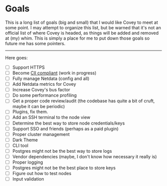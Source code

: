 # Goals

This is a long list of goals (big and small) that I would like Covey to meet at some point.
I may attempt to organize this list, but be warned that it's not an official list of where Covey is headed,
as things will be added and removed at (my) whim.
This is simply a place for me to put down those goals so future me has some pointers.

---

Here goes:

* [ ] Support HTTPS
* [ ] Become [CII compliant](https://bestpractices.coreinfrastructure.org/en/projects/4095#project_disabled_reminders) (work in progress)
* [ ] Fully manage Netdata (config and all)
* [ ] Add Netdata metrics for Covey
* [ ] Increase Covey's bus factor
* [ ] Do some performance profiling
* [ ] Get a proper code review/audit (the codebase has quite a bit of cruft, maybe it can be periodic)
* [ ] Plugins, fix them.
* [ ] Add an SSH terminal to the node view
* [ ] Determine the best way to store node credentials/keys
* [ ] Support SSO and friends (perhaps as a paid plugin)
* [ ] Proper cluster management
* [ ] Dark Theme
* [ ] CLI tool
* [ ] Postgres might not be the best way to store logs
* [ ] Vendor dependencies (maybe, I don't know how necessary it really is)
* [ ] Proper logging
* [ ] Postgres might not be the best place to store keys
* [ ] Figure out how to test nodes
* [ ] Input validation